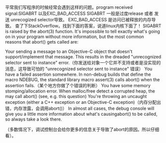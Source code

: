 平常我们写程序的时候经常会遇到这样的问题。program received signal:SIGABRT 以及EXC_BAD_ACCESS
SIGABRT 一般是过度release 或者 发送 unrecogized selector导致。
EXC_BAD_ACCESS 是访问已被释放的内存导致。
查了下StackOverflow。找到下面的答案，说道linux内核下面了！
SIGABRT is raised by the abort(3) function. It's impossible to tell exactly what's going on in your program without more information, but the most common reasons that abort() gets called are:

Your sending a message to an Objective-C object that doesn't support/implement that message. This results in the dreaded "unrecognized selector sent to instance" error.（你发送给对象一个它并不支持或者是没实现的消息，这导致可怕的 "unrecognized selector sent to instance" 错误）
You have a failed assertion somewhere. In non-debug builds that define the macro NDEBUG, the standard library macro assert(3) calls abort() when the assertion fails.（某个地方你做了个错误的判断）
You have some memory stomping/allocation error. When malloc/free detect a corrupted heap, the may call abort() (see, e.g. this question)
You're throwing an uncaught exception (either a C++ exception or an Objective-C exception)（内存分配出错，内存泄露，会调用abort()）
In almost all cases, the debug console will give you a little more information about what's causingabort() to be called, so always take a look there.

（多数情况下，调试控制台会给你更多的信息关于导致了abort的原因。所以仔细看）。
